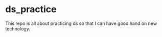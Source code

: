 # ds_practice

This  repo is all about practicing ds so that I can have good hand on new technology.
